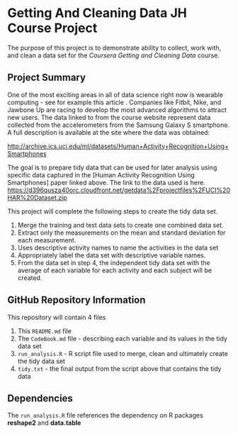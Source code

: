# Getting And Cleaning Data JH Course Project

The purpose of this project is to demonstrate ability to collect, work with, and clean a data set for the *Coursera Getting and Cleaning Data* course.


## Project Summary
One of the most exciting areas in all of data science right now is wearable computing - see for example this article . Companies like Fitbit, Nike, and Jawbone Up are racing to develop the most advanced algorithms to attract new users. The data linked to from the course website represent data collected from the accelerometers from the Samsung Galaxy S smartphone. A full description is available at the site where the data was obtained:

http://archive.ics.uci.edu/ml/datasets/Human+Activity+Recognition+Using+Smartphones 

The goal is to prepare tidy data that can be used for later analysis using specific data captured in the [Human Activity Recognition Using Smartphones] paper linked above.
The link to the data used is here.
 https://d396qusza40orc.cloudfront.net/getdata%2Fprojectfiles%2FUCI%20HAR%20Dataset.zip  

This project will complete the following steps to create the tidy data set.
1. Merge the training and test data sets to create one combined data set.
2. Extract only the measurements on the mean and standard deviation for each measurement. 
3. Uses descriptive activity names to name the activities in the data set
4. Appropriately label the data set with descriptive variable names. 
5. From the data set in step 4, the independent tidy data set with the average of each variable for each activity and each subject will be created.

## GitHub Repository Information
This repository will contain 4 files
1. This `README.md` file
2. The `CodeBook.md` file -  describing each variable and its values in the tidy data set 
3. `run_analysis.R` - R script file used to merge, clean and ultimately create the tidy data set
4. `tidy.txt` - the final output from the script above that contains the tidy data

## Dependencies
The `run_analysis.R` file references the dependency on R packages **reshape2** and **data.table**
